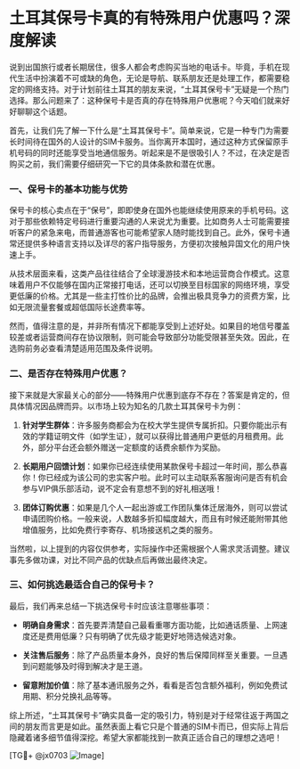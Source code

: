 # 土耳其保号卡真的有特殊用户优惠吗？深度解读

说到出国旅行或者长期居住，很多人都会考虑购买当地的电话卡。毕竟，手机在现代生活中扮演着不可或缺的角色，无论是导航、联系朋友还是处理工作，都需要稳定的网络支持。对于计划前往土耳其的朋友来说，“土耳其保号卡”无疑是一个热门选择。那么问题来了：这种保号卡是否真的存在特殊用户优惠呢？今天咱们就来好好聊聊这个话题。

首先，让我们先了解一下什么是“土耳其保号卡”。简单来说，它是一种专门为需要长时间待在国外的人设计的SIM卡服务。当你离开本国时，通过这种方式保留原手机号码的同时还能享受当地通信服务。听起来是不是很吸引人？不过，在决定是否购买之前，我们需要仔细研究一下它的具体条款和潜在优惠。

### 一、保号卡的基本功能与优势

保号卡的核心卖点在于“保号”，即即使身在国外也能继续使用原来的手机号码。这对于那些依赖特定号码进行重要沟通的人来说尤为重要。比如商务人士可能需要接听客户的紧急来电，而普通游客也可能希望家人随时能找到自己。此外，保号卡通常还提供多种语言支持以及详尽的客户指导服务，方便初次接触异国文化的用户快速上手。

从技术层面来看，这类产品往往结合了全球漫游技术和本地运营商合作模式。这意味着用户不仅能够在国内正常接打电话，还可以切换至目标国家的网络环境，享受更低廉的价格。尤其是一些主打性价比的品牌，会推出极具竞争力的资费方案，比如无限流量套餐或超低国际长途费率等。

然而，值得注意的是，并非所有情况下都能享受到上述好处。如果目的地信号覆盖较差或者运营商间存在协议限制，则可能会导致部分功能受限甚至失效。因此，在选购前务必查看清楚适用范围及条件说明。

### 二、是否存在特殊用户优惠？

接下来就是大家最关心的部分——特殊用户优惠到底存不存在？答案是肯定的，但具体情况因品牌而异。以市场上较为知名的几款土耳其保号卡为例：

1. **针对学生群体**：许多服务商都会为在校大学生提供专属折扣。只要你能出示有效的学籍证明文件（如学生证），就可以获得比普通用户更低的月租费用。此外，部分平台还会额外赠送一定额度的话费余额作为奖励。
   
2. **长期用户回馈计划**：如果你已经连续使用某款保号卡超过一年时间，那么恭喜你！你已经成为该公司的忠实客户啦。此时可以主动联系客服询问是否有机会参与VIP俱乐部活动，说不定会有意想不到的好礼相送哦！

3. **团体订购优惠**：如果是几个人一起出游或工作团队集体迁居海外，则可以尝试申请团购价格。一般来说，人数越多折扣幅度越大，而且有时候还能附带其他增值服务，比如免费行李寄存、机场接送机之类的服务。

当然啦，以上提到的内容仅供参考，实际操作中还需根据个人需求灵活调整。建议事先多做功课，对比不同产品的优缺点后再做出最终决定。

### 三、如何挑选最适合自己的保号卡？

最后，我们再来总结一下挑选保号卡时应该注意哪些事项：

- **明确自身需求**：首先要弄清楚自己最看重哪方面功能，比如通话质量、上网速度还是费用低廉？只有明确了优先级才能更好地筛选候选对象。
  
- **关注售后服务**：除了产品质量本身外，良好的售后保障同样至关重要。一旦遇到问题能够及时得到解决才是王道。

- **留意附加价值**：除了基本通讯服务之外，看看是否包含额外福利，例如免费试用期、积分兑换礼品等等。

综上所述，“土耳其保号卡”确实具备一定的吸引力，特别是对于经常往返于两国之间的朋友而言更是如此。虽然表面上看它只是个普通的SIM卡而已，但实际上背后隐藏着诸多细节值得深挖。希望大家都能找到一款真正适合自己的理想之选吧！

[TG💪+ @jx0703 ![Image](https://github.com/user-attachments/assets/dbca1d08-cadb-493c-b0ec-ad6f7a83f270)]